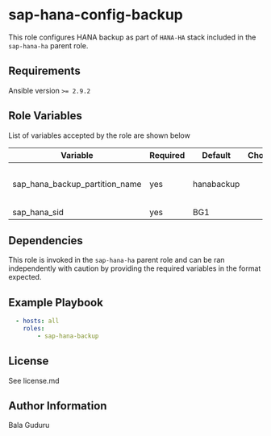 sap-hana-config-backup
=========

This role configures HANA backup as part of `HANA-HA` stack included in the `sap-hana-ha` parent role.

Requirements
------------

Ansible version `>= 2.9.2`

Role Variables
--------------

List of variables accepted by the role are shown below

| Variable                         | Required | Default                          | Choices | Comments                                 |
|----------------------------------|----------|----------------------------------|---------|------------------------------------------|
| sap_hana_backup_partition_name   | yes      | hanabackup                       |         | HANA backup partition name               |
| sap_hana_sid                     | yes      | BG1                              |         | HANA SID                                 |

Dependencies
------------

This role is invoked in the `sap-hana-ha` parent role and can be ran independently with caution by providing the required variables in the format expected.

Example Playbook
----------------

```yaml
  - hosts: all
    roles:
        - sap-hana-backup
```

License
-------

See license.md

Author Information
------------------

Bala Guduru
